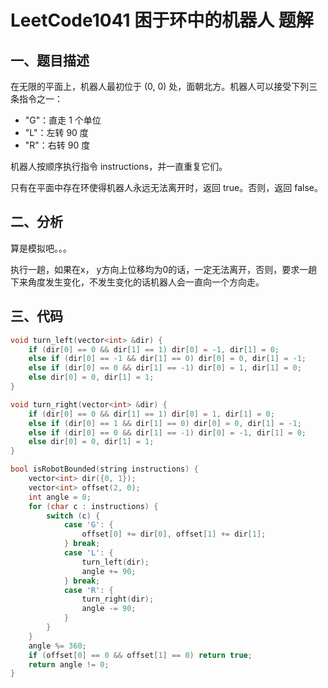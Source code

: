 # LeetCode1041 困于环中的机器人 题解

## 一、题目描述

在无限的平面上，机器人最初位于 (0, 0) 处，面朝北方。机器人可以接受下列三条指令之一：

+ "G"：直走 1 个单位
+ "L"：左转 90 度
+ "R"：右转 90 度

机器人按顺序执行指令 instructions，并一直重复它们。

只有在平面中存在环使得机器人永远无法离开时，返回 true。否则，返回 false。



## 二、分析

算是模拟吧。。。

执行一趟，如果在x， y方向上位移均为0的话，一定无法离开，否则，要求一趟下来角度发生变化，不发生变化的话机器人会一直向一个方向走。



## 三、代码

```c++
void turn_left(vector<int> &dir) {
    if (dir[0] == 0 && dir[1] == 1) dir[0] = -1, dir[1] = 0;
    else if (dir[0] == -1 && dir[1] == 0) dir[0] = 0, dir[1] = -1;
    else if (dir[0] == 0 && dir[1] == -1) dir[0] = 1, dir[1] = 0;
    else dir[0] = 0, dir[1] = 1;
}

void turn_right(vector<int> &dir) {
    if (dir[0] == 0 && dir[1] == 1) dir[0] = 1, dir[1] = 0;
    else if (dir[0] == 1 && dir[1] == 0) dir[0] = 0, dir[1] = -1;
    else if (dir[0] == 0 && dir[1] == -1) dir[0] = -1, dir[1] = 0;
    else dir[0] = 0, dir[1] = 1;
}

bool isRobotBounded(string instructions) {
    vector<int> dir({0, 1});
    vector<int> offset(2, 0);
    int angle = 0;
    for (char c : instructions) {
        switch (c) {
            case 'G': {
                offset[0] += dir[0], offset[1] += dir[1];
            } break;
            case 'L': {
                turn_left(dir);
                angle += 90;
            } break;
            case 'R': {
                turn_right(dir);
                angle -= 90;
            }
        }
    }
    angle %= 360;
    if (offset[0] == 0 && offset[1] == 0) return true;
    return angle != 0;
}
```

